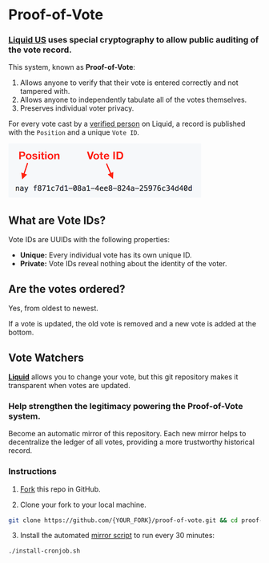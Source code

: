 # Proof-of-Vote

### [**Liquid US**](https://liquid.us) uses special cryptography to allow public auditing of the vote record.

This system, known as **Proof-of-Vote**:

1. Allows anyone to verify that their vote is entered correctly and not tampered with.
2. Allows anyone to independently tabulate all of the votes themselves.
3. Preserves individual voter privacy.

For every vote cast by a [verified person](https://liquid.us/get_started/verification) on Liquid, a record is published with the `Position` and a unique `Vote ID`.

![example-record](./example.png)

## What are Vote IDs?

Vote IDs are UUIDs with the following properties:

- **Unique:** Every individual vote has its own unique ID.
- **Private:** Vote IDs reveal nothing about the identity of the voter.

## Are the votes ordered?
Yes, from oldest to newest.

If a vote is updated, the old vote is removed and a new vote is added at the bottom.

## Vote Watchers

[**Liquid**](https://liquid.us) allows you to change your vote, but this git repository makes it transparent when votes are updated.

### Help strengthen the legitimacy powering the Proof-of-Vote system.

Become an automatic mirror of this repository. Each new mirror helps to decentralize the ledger of all votes, providing a more trustworthy historical record.

### Instructions

1. [Fork](https://help.github.com/articles/fork-a-repo/#fork-an-example-repository) this repo in GitHub.

2. Clone your fork to your local machine.

  ```sh
  git clone https://github.com/{YOUR_FORK}/proof-of-vote.git && cd proof-of-vote
  ```

3. Install the automated [mirror script](/update-liquid-mirror.sh) to run every 30 minutes:

  ```sh
  ./install-cronjob.sh
  ```
